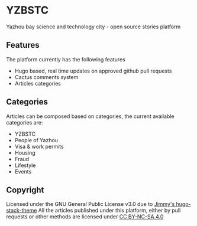 # YZBSTC

Yazhou bay science and technology city - open source stories platform

## Features

The platform currently has the following features

- Hugo based, real time updates on approved github pull requests
- Cactus comments system
- Articles categories

## Categories

Articles can be composed based on categories, the current available categories are:

- YZBSTC
- People of Yazhou
- Visa & work permits
- Housing
- Fraud
- Lifestyle
- Events

## Copyright

Licensed under the GNU General Public License v3.0 due to [Jimmy's hugo-stack-theme](https://github.com/CaiJimmy/hugo-theme-stack)
All the articles published under this platform, either by pull requests or other methods are licensed under [CC BY-NC-SA 4.0]("ARTICLES_LICENSE")
